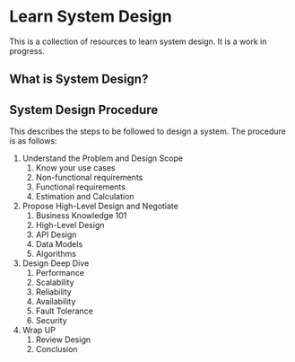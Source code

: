 # Learn System Design

This is a collection of resources to learn system design. It is a work in progress.

## What is System Design?


## System Design Procedure

This describes the steps to be followed to design a system. The procedure is as follows:

1. Understand the Problem and Design Scope
    1. Know your use cases
    2. Non-functional requirements
    3. Functional requirements
    4. Estimation and Calculation
2. Propose High-Level Design and Negotiate
    1. Business Knowledge 101
    2. High-Level Design
    3. API Design
    4. Data Models
    5. Algorithms
3. Design Deep Dive
    1. Performance
    2. Scalability
    3. Reliability
    4. Availability
    5. Fault Tolerance
    6. Security
4. Wrap UP
    1. Review Design
    2. Conclusion
